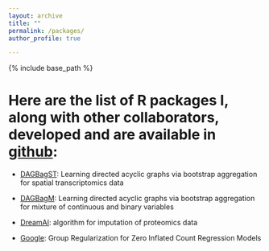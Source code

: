 ```yaml
---
layout: archive
title: ""
permalink: /packages/
author_profile: true

---
```


{% include base_path %}

Here are the list of R packages I, along with other collaborators, developed and are available in [github](https://github.com/Shrabanti87):
======

* [DAGBagST](https://github.com/Shrabanti87/dagbag): Learning directed acyclic graphs via bootstrap aggregation for spatial transcriptomics data

* [DAGBagM](https://github.com/Shrabanti87/dagbag): Learning directed acyclic graphs via bootstrap aggregation for mixture of continuous and binary variables

* [DreamAI](https://github.com/Shrabanti87/DreamAI): algorithm for imputation of proteomics data

* [Google](https://github.com/Shrabanti87/Gooogle): Group Regularization for Zero Inflated Count Regression Models

